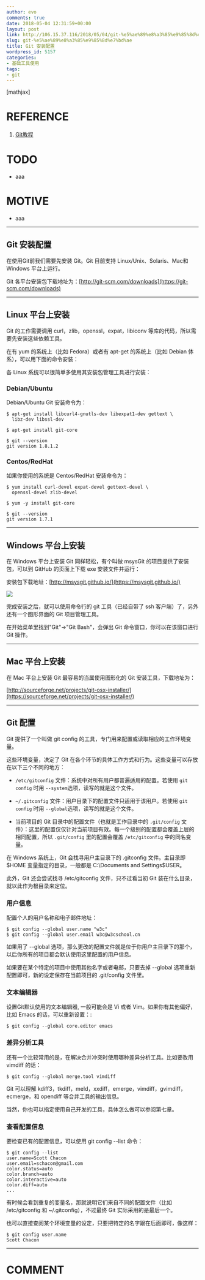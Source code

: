 ```yaml
---
author: evo
comments: true
date: 2018-05-04 12:31:59+00:00
layout: post
link: http://106.15.37.116/2018/05/04/git-%e5%ae%89%e8%a3%85%e9%85%8d%e7%bd%ae/
slug: git-%e5%ae%89%e8%a3%85%e9%85%8d%e7%bd%ae
title: Git 安装配置
wordpress_id: 5157
categories:
- 基础工具使用
tags:
- git
---
```


<!-- more -->

[mathjax]


# REFERENCE





 	
  1. [Git教程](https://www.w3cschool.cn/git/)




# TODO





 	
  * aaa




# MOTIVE





 	
  * aaa





* * *





## Git 安装配置


在使用Git前我们需要先安装 Git。Git 目前支持 Linux/Unix、Solaris、Mac和 Windows 平台上运行。

Git 各平台安装包下载地址为：[http://git-scm.com/downloads](https://git-scm.com/downloads)



* * *





## Linux 平台上安装


Git 的工作需要调用 curl，zlib，openssl，expat，libiconv 等库的代码，所以需要先安装这些依赖工具。

在有 yum 的系统上（比如 Fedora）或者有 apt-get 的系统上（比如 Debian 体系），可以用下面的命令安装：

各 Linux 系统可以很简单多使用其安装包管理工具进行安装：


### Debian/Ubuntu


Debian/Ubuntu Git 安装命令为：

    
    $ apt-get install libcurl4-gnutls-dev libexpat1-dev gettext \
      libz-dev libssl-dev
    
    $ apt-get install git-core
    
    $ git --version
    git version 1.8.1.2
    




### Centos/RedHat


如果你使用的系统是 Centos/RedHat 安装命令为：

    
    $ yum install curl-devel expat-devel gettext-devel \
      openssl-devel zlib-devel
    
    $ yum -y install git-core
    
    $ git --version
    git version 1.7.1
    





* * *





## Windows 平台上安装


在 Windows 平台上安装 Git 同样轻松，有个叫做 msysGit 的项目提供了安装包，可以到 GitHub 的页面上下载 exe 安装文件并运行：

安装包下载地址：[http://msysgit.github.io/](https://msysgit.github.io/)


![](https://img.w3cschool.cn/attachments/day_160929/201609291517204945.png)




完成安装之后，就可以使用命令行的 git 工具（已经自带了 ssh 客户端）了，另外还有一个图形界面的 Git 项目管理工具。

在开始菜单里找到"Git"->"Git Bash"，会弹出 Git 命令窗口，你可以在该窗口进行 Git 操作。



* * *





## Mac 平台上安装


在 Mac 平台上安装 Git 最容易的当属使用图形化的 Git 安装工具，下载地址为：

[http://sourceforge.net/projects/git-osx-installer/](https://sourceforge.net/projects/git-osx-installer/)







* * *





## Git 配置


Git 提供了一个叫做 git config 的工具，专门用来配置或读取相应的工作环境变量。

这些环境变量，决定了 Git 在各个环节的具体工作方式和行为。这些变量可以存放在以下三个不同的地方：



 	
  * `/etc/gitconfig` 文件：系统中对所有用户都普遍适用的配置。若使用 `git config` 时用 `--system`选项，读写的就是这个文件。

 	
  * `~/.gitconfig` 文件：用户目录下的配置文件只适用于该用户。若使用 `git config` 时用 `--global`选项，读写的就是这个文件。

 	
  * 当前项目的 Git 目录中的配置文件（也就是工作目录中的 `.git/config` 文件）：这里的配置仅仅针对当前项目有效。每一个级别的配置都会覆盖上层的相同配置，所以 `.git/config` 里的配置会覆盖 `/etc/gitconfig` 中的同名变量。


在 Windows 系统上，Git 会找寻用户主目录下的 .gitconfig 文件。主目录即 $HOME 变量指定的目录，一般都是 C:\Documents and Settings\$USER。

此外，Git 还会尝试找寻 /etc/gitconfig 文件，只不过看当初 Git 装在什么目录，就以此作为根目录来定位。


### 用户信息


配置个人的用户名称和电子邮件地址：

    
    $ git config --global user.name "w3c"
    $ git config --global user.email w3c@w3cschool.cn
    


如果用了 --global 选项，那么更改的配置文件就是位于你用户主目录下的那个，以后你所有的项目都会默认使用这里配置的用户信息。

如果要在某个特定的项目中使用其他名字或者电邮，只要去掉 --global 选项重新配置即可，新的设定保存在当前项目的 .git/config 文件里。


### 文本编辑器


设置Git默认使用的文本编辑器, 一般可能会是 Vi 或者 Vim。如果你有其他偏好，比如 Emacs 的话，可以重新设置：:

    
    $ git config --global core.editor emacs
    




### 差异分析工具


还有一个比较常用的是，在解决合并冲突时使用哪种差异分析工具。比如要改用 vimdiff 的话：

    
    $ git config --global merge.tool vimdiff
    


Git 可以理解 kdiff3，tkdiff，meld，xxdiff，emerge，vimdiff，gvimdiff，ecmerge，和 opendiff 等合并工具的输出信息。

当然，你也可以指定使用自己开发的工具，具体怎么做可以参阅第七章。


### 查看配置信息


要检查已有的配置信息，可以使用 git config --list 命令：

    
    $ git config --list
    user.name=Scott Chacon
    user.email=schacon@gmail.com
    color.status=auto
    color.branch=auto
    color.interactive=auto
    color.diff=auto
    ...
    


有时候会看到重复的变量名，那就说明它们来自不同的配置文件（比如 /etc/gitconfig 和 ~/.gitconfig），不过最终 Git 实际采用的是最后一个。

也可以直接查阅某个环境变量的设定，只要把特定的名字跟在后面即可，像这样：

    
    $ git config user.name
    Scott Chacon
























* * *





# COMMENT



